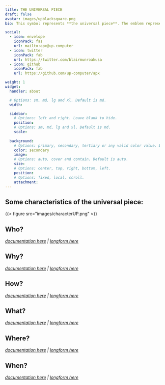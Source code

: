 ```yaml
---
title: THE UNIVERSAL PIECE
draft: false
avatar: images/upblacksquare.png
bio: This symbol represents **the universal piece**. The emblem representing the universal piece is a symbol that combines the iconic peace sign with additional elements to convey the concept of unity and connection. At the top of the symbol, there is a 'U' shape overlaying a 'W', which is integrated into the peace sign. The 'U' stands for "universal," and its tips extend upward from the peace symbol, while the lower curve extends downward past the bottom of the peace sign. This design suggests that the universal piece is the union of all world pieces, symbolizing the inclusive and continuous process of the universal piece computer that hosts it. This symbol is trademarked, but not registered.

social:
  - icon: envelope
    iconPack: fas
    url: mailto:apx@up.computer
  - icon: twitter
    iconPack: fab
    url: https://twitter.com/blairmunroakusa
  - icon: github
    iconPack: fab
    url: https://github.com/up-computer/apx

weight: 1
widget:
  handler: about

  # Options: sm, md, lg and xl. Default is md.
  width:

  sidebar:
    # Options: left and right. Leave blank to hide.
    position:
    # Options: sm, md, lg and xl. Default is md.
    scale:
  
  background:
    # Options: primary, secondary, tertiary or any valid color value. Default is primary.
    color: secondary
    image:
    # Options: auto, cover and contain. Default is auto.
    size:
    # Options: center, top, right, bottom, left.
    position:
    # Options: fixed, local, scroll.
    attachment: 
---
```


## Some characteristics of the universal piece:

{{< figure src="images/characterUP.png" >}}

## Who?

_[documentation here](/docs/documentation/6ws/who/) | [longform here](/posts/who6ws/)_

## Why?

_[documentation here](/docs/documentation/6ws/why/) | [longform here](/posts/why6ws/)_

## How?

_[documentation here](/docs/documentation/6ws/how/) | [longform here](/posts/how6ws/)_

## What?

_[documentation here](/docs/documentation/6ws/what/) | [longform here](/posts/what6ws/)_

## Where?

_[documentation here](/docs/documentation/6ws/where/) | [longform here](/posts/where6ws/)_

## When?

_[documentation here](/docs/documentation/6ws/when/) | [longform here](/posts/when6ws/)_

